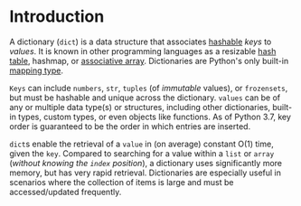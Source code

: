 # Introduction

A dictionary (`dict`) is a data structure that associates [hashable][term-hashable] _keys_ to _values_.
It is known in other programming languages as a resizable [hash table][hashtable-wikipedia], hashmap, or [associative array][associative-array].
Dictionaries are Python's only built-in [mapping type][mapping-types-dict].


`Keys` can include `numbers`, `str`, `tuples` (of _immutable_ values), or `frozensets`, but must be hashable and unique across the dictionary.
  `values` can be of any or multiple data type(s) or structures, including other dictionaries, built-in types, custom types, or even objects like functions.
As of Python 3.7, key order is guaranteed to be the order in which entries are inserted.


`dict`s enable the retrieval of a `value` in (on average) constant O(1) time, given the `key`.
Compared to searching for a value within a `list` or `array` (_without knowing the `index` position_), a dictionary uses significantly more memory, but has very rapid retrieval.
Dictionaries are especially useful in scenarios where the collection of items is large and must be accessed/updated frequently.

[associative-array]: https://en.wikipedia.org/wiki/Associative_array#:~:text=In%20computer%20science%2C%20an%20associative,a%20function%20with%20finite%20domain.
[hashtable-wikipedia]: https://en.wikipedia.org/wiki/Hash_table
[mapping-types-dict]: https://docs.python.org/3/library/stdtypes.html#mapping-types-dict
[term-hashable]: https://docs.python.org/3/glossary.html#term-hashable
